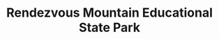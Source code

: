 ---
layout: repo
title: "Rendezvous Mountain Educational State Park"
id: 5596
permalink: repos/5596/
---